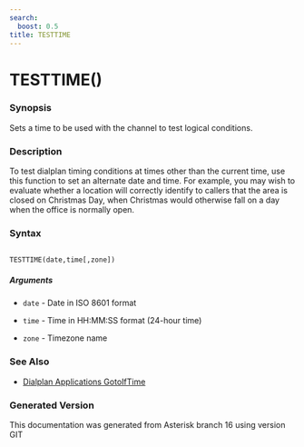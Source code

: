 ```yaml
---
search:
  boost: 0.5
title: TESTTIME
---
```


# TESTTIME()

### Synopsis

Sets a time to be used with the channel to test logical conditions.

### Description

To test dialplan timing conditions at times other than the current time, use this function to set an alternate date and time. For example, you may wish to evaluate whether a location will correctly identify to callers that the area is closed on Christmas Day, when Christmas would otherwise fall on a day when the office is normally open.<br>


### Syntax


```

TESTTIME(date,time[,zone])
```
##### Arguments


* `date` - Date in ISO 8601 format<br>

* `time` - Time in HH:MM:SS format (24-hour time)<br>

* `zone` - Timezone name<br>

### See Also

* [Dialplan Applications GotoIfTime](/Asterisk_16_Documentation/API_Documentation/Dialplan_Applications/GotoIfTime)


### Generated Version

This documentation was generated from Asterisk branch 16 using version GIT 